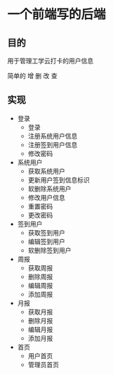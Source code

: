 # 一个前端写的后端

## 目的

用于管理工学云打卡的用户信息

简单的 增 删 改 查

## 实现
- 登录 
  - 登录
  - 注册系统用户信息
  - 注册签到用户信息
  - 修改密码
- 系统用户
  - 获取系统用户 
  - 更新用户签到信息标识
  - 软删除系统用户
  - 修改用户信息
  - 重置密码
  - 更改密码
- 签到用户
  - 获取签到用户
  - 编辑签到用户
  - 软删除签到用户
- 周报
  - 获取周报
  - 删除周报
  - 编辑周报
  - 添加周报
- 月报
  - 获取月报
  - 删除月报
  - 编辑月报
  - 添加月报
- 首页
  - 用户首页
  - 管理员首页
